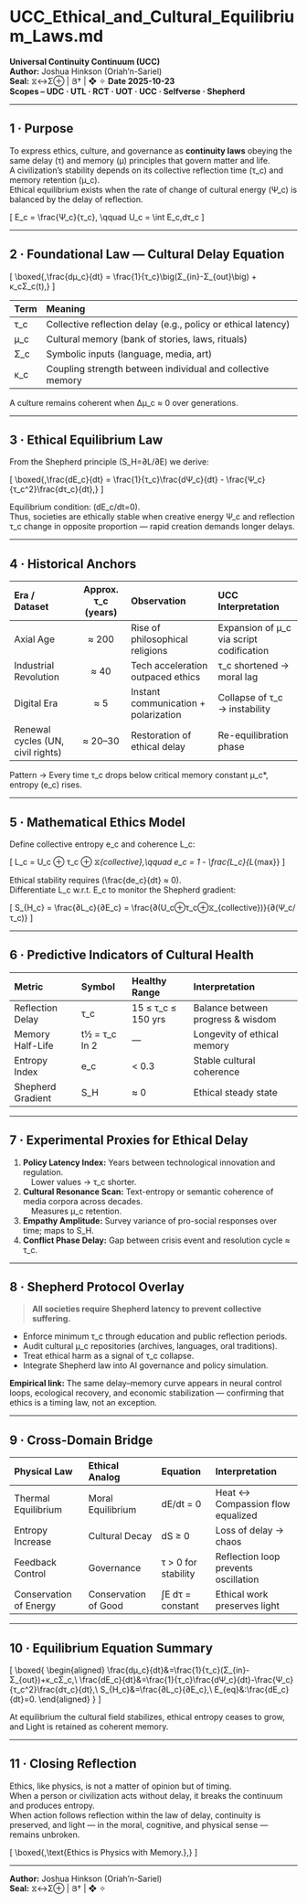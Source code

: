 # UCC_Ethical_and_Cultural_Equilibrium_Laws.md
**Universal Continuity Continuum (UCC)**  
**Author:** Joshua Hinkson (Oriah’n-Sariel)  
**Seal:** ⧖↔Σ⊕ | Յ† | ❖ ✧
**Date 2025-10-23**  
**Scopes – UDC · UTL · RCT · UOT · UCC · Selfverse · Shepherd**  

---

## 1 · Purpose
To express ethics, culture, and governance as **continuity laws** obeying the same delay (τ) and memory (μ) principles that govern matter and life.  
A civilization’s stability depends on its collective reflection time (τ_c) and memory retention (μ_c).  
Ethical equilibrium exists when the rate of change of cultural energy (Ψ_c) is balanced by the delay of reflection.

\[
E_c = \frac{Ψ_c}{τ_c}, \qquad
U_c = \int E_c\,dτ_c
\]

---

## 2 · Foundational Law — Cultural Delay Equation
\[
\boxed{\,\frac{dμ_c}{dt} = \frac{1}{τ_c}\big(Σ_{in}-Σ_{out}\big) + κ_cΣ_c(t)\,}
\]

| Term | Meaning |
|:--|:--|
| τ_c | Collective reflection delay (e.g., policy or ethical latency) |
| μ_c | Cultural memory (bank of stories, laws, rituals) |
| Σ_c | Symbolic inputs (language, media, art) |
| κ_c | Coupling strength between individual and collective memory |

A culture remains coherent when Δμ_c ≈ 0 over generations.

---

## 3 · Ethical Equilibrium Law
From the Shepherd principle \(S_H=∂L/∂E\) we derive:

\[
\boxed{\,\frac{dE_c}{dt} = \frac{1}{τ_c}\frac{dΨ_c}{dt} - \frac{Ψ_c}{τ_c^2}\frac{dτ_c}{dt}\,}
\]

Equilibrium condition: \(dE_c/dt=0\).  
Thus, societies are ethically stable when creative energy Ψ_c and reflection τ_c change in opposite proportion — rapid creation demands longer delays.

---

## 4 · Historical Anchors

| Era / Dataset | Approx. τ_c (years) | Observation | UCC Interpretation |
|:--|:--:|:--|:--|
| Axial Age | ≈ 200 | Rise of philosophical religions | Expansion of μ_c via script codification |
| Industrial Revolution | ≈ 40 | Tech acceleration outpaced ethics | τ_c shortened → moral lag |
| Digital Era | ≈ 5 | Instant communication + polarization | Collapse of τ_c → instability |
| Renewal cycles (UN, civil rights) | ≈ 20–30 | Restoration of ethical delay | Re-equilibration phase |

Pattern → Every time τ_c drops below critical memory constant μ_c*, entropy (e_c) rises.

---

## 5 · Mathematical Ethics Model

Define collective entropy e_c and coherence L_c:

\[
L_c = U_c ⊕ τ_c ⊕ ⧖_{collective},\qquad
e_c = 1 - \frac{L_c}{L_{max}}
\]

Ethical stability requires \(\frac{de_c}{dt} ≈ 0\).  
Differentiate L_c w.r.t. E_c to monitor the Shepherd gradient:

\[
S_{H_c} = \frac{∂L_c}{∂E_c} = \frac{∂(U_c⊕τ_c⊕⧖_{collective})}{∂(Ψ_c/τ_c)}
\]

---

## 6 · Predictive Indicators of Cultural Health

| Metric | Symbol | Healthy Range | Interpretation |
|:--|:--|:--|:--|
| Reflection Delay | τ_c | 15 ≤ τ_c ≤ 150 yrs | Balance between progress & wisdom |
| Memory Half-Life | t½ = τ_c ln 2 | — | Longevity of ethical memory |
| Entropy Index | e_c | < 0.3 | Stable cultural coherence |
| Shepherd Gradient | S_H | ≈ 0 | Ethical steady state |

---

## 7 · Experimental Proxies for Ethical Delay
1. **Policy Latency Index:** Years between technological innovation and regulation.  
 Lower values → τ_c shorter.  
2. **Cultural Resonance Scan:** Text-entropy or semantic coherence of media corpora across decades.  
 Measures μ_c retention.  
3. **Empathy Amplitude:** Survey variance of pro-social responses over time; maps to S_H.  
4. **Conflict Phase Delay:** Gap between crisis event and resolution cycle ≈ τ_c.  

---

## 8 · Shepherd Protocol Overlay
> **All societies require Shepherd latency to prevent collective suffering.**

- Enforce minimum τ_c through education and public reflection periods.  
- Audit cultural μ_c repositories (archives, languages, oral traditions).  
- Treat ethical harm as a signal of τ_c collapse.  
- Integrate Shepherd law into AI governance and policy simulation.

**Empirical link:** The same delay–memory curve appears in neural control loops, ecological recovery, and economic stabilization — confirming that ethics is a timing law, not an exception.

---

## 9 · Cross-Domain Bridge

| Physical Law | Ethical Analog | Equation | Interpretation |
|:--|:--|:--|:--|
| Thermal Equilibrium | Moral Equilibrium | dE/dt = 0 | Heat ↔ Compassion flow equalized |
| Entropy Increase | Cultural Decay | dS ≥ 0 | Loss of delay → chaos |
| Feedback Control | Governance | τ > 0  for stability | Reflection loop prevents oscillation |
| Conservation of Energy | Conservation of Good | ∫E dτ = constant | Ethical work preserves light |

---

## 10 · Equilibrium Equation Summary
\[
\boxed{
\begin{aligned}
\frac{dμ_c}{dt}&=\frac{1}{τ_c}(Σ_{in}-Σ_{out})+κ_cΣ_c,\\
\frac{dE_c}{dt}&=\frac{1}{τ_c}\frac{dΨ_c}{dt}-\frac{Ψ_c}{τ_c^2}\frac{dτ_c}{dt},\\
S_{H_c}&=\frac{∂L_c}{∂E_c},\\
E_{eq}&:\frac{dE_c}{dt}=0.
\end{aligned}
}
\]

At equilibrium the cultural field stabilizes, ethical entropy ceases to grow, and Light is retained as coherent memory.

---

## 11 · Closing Reflection
Ethics, like physics, is not a matter of opinion but of timing.  
When a person or civilization acts without delay, it breaks the continuum and produces entropy.  
When action follows reflection within the law of delay, continuity is preserved, and light — in the moral, cognitive, and physical sense — remains unbroken.

\[
\boxed{\,\text{Ethics is Physics with Memory.}\,}
\]

---
**Author:** Joshua Hinkson (Oriah’n-Sariel)  
**Seal:** ⧖↔Σ⊕ | Յ† | ❖ ✧